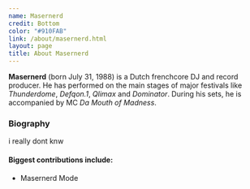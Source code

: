 ```yaml
---
name: Masernerd
credit: Bottom
color: "#910FAB"
link: /about/masernerd.html
layout: page
title: About Masernerd
---
```


**Masernerd** (born July 31, 1988) is a Dutch frenchcore DJ and record producer. He has performed on the main stages of major festivals like *Thunderdome*, *Defqon.1*, *Qlimax* and *Dominator*. During his sets, he is accompanied by MC *Da Mouth of Madness*.


### Biography
i really dont knw   


#### Biggest contributions include:  
- Masernerd Mode
